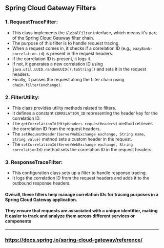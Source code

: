 ## Spring Cloud Gateway Filters

### 1. RequestTraceFilter:
- This class implements the `GlobalFilter` interface, which means it's part of the Spring Cloud Gateway filter chain.
- The purpose of this filter is to handle request tracing.
- When a request comes in, it checks if a correlation ID (e.g., `eazyBank-correlation-id`) is present in the request headers.
- If the correlation ID is present, it logs it.
- If not, it generates a new correlation ID using `java.util.UUID.randomUUID().toString()` and sets it in the request headers.
- Finally, it passes the request along the filter chain using `chain.filter(exchange)`.

### 2. FilterUtility:
- This class provides utility methods related to filters.
- It defines a constant `CORRELATION_ID` representing the header key for the correlation ID.
- The `getCorrelationId(HttpHeaders requestHeaders)` method retrieves the correlation ID from the request headers.
- The `setRequestHeader(ServerWebExchange exchange, String name, String value)` method sets a custom header in the request.
- The `setCorrelationId(ServerWebExchange exchange, String correlationId)` method sets the correlation ID in the request headers.

### 3. ResponseTraceFilter:
- This configuration class sets up a filter to handle response tracing.
- It logs the correlation ID from the request headers and adds it to the outbound response headers.



#### Overall, these filters help manage correlation IDs for tracing purposes in a Spring Cloud Gateway application.
#### They ensure that requests are associated with a unique identifier, making it easier to track and analyze them across different services or components

--------------------------------------------------------------------------------------------------------------------------------------------------------------------

### https://docs.spring.io/spring-cloud-gateway/reference/